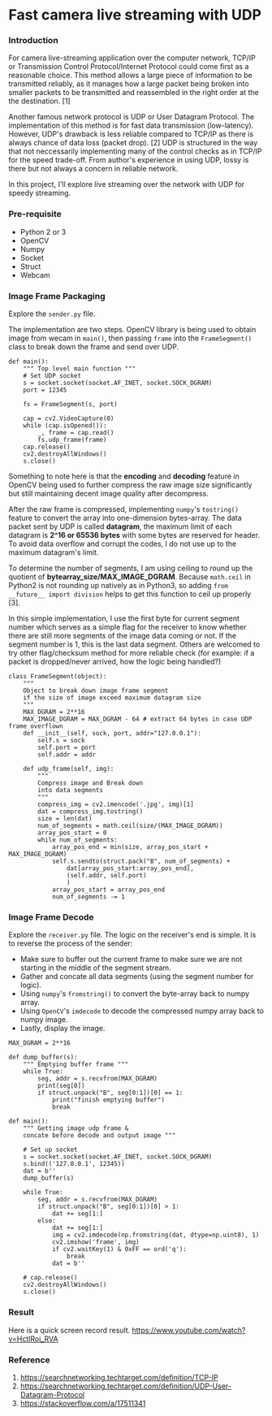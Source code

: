 # Fast camera live streaming with UDP

### Introduction

For camera live-streaming application over the computer network, TCP/IP or Transmission Control Protocol/Internet Protocol could come first as a reasonable choice. This method allows a large piece of information to be transmitted reliably, as it manages how a large packet being broken into smaller packets to be transmitted and reassembled in the right order at the the destination. [1]

Another famous network protocol is UDP or User Datagram Protocol. The implementation of this method is for fast data transmission (low-latency). However, UDP's drawback is less reliable compared to TCP/IP as there is always chance of data loss (packet drop). [2] UDP is structured in the way that not neccessarily implementing many of the control checks as in TCP/IP for the speed trade-off. From author's experience in using UDP, lossy is there but not always a concern in reliable network.

In this project, I'll explore live streaming over the network with UDP for speedy streaming.

### Pre-requisite
- Python 2 or 3
- OpenCV
- Numpy
- Socket
- Struct
- Webcam

### Image Frame Packaging

Explore the `sender.py` file.

The implementation are two steps. OpenCV library is being used to obtain image from wecam in `main()`, then passing `frame` into the `FrameSegment()` class to break down the frame and send over UDP. 

```
def main():
    """ Top level main function """
    # Set UDP socket
    s = socket.socket(socket.AF_INET, socket.SOCK_DGRAM)
    port = 12345

    fs = FrameSegment(s, port)
    
    cap = cv2.VideoCapture(0)
    while (cap.isOpened()):
        _, frame = cap.read()
        fs.udp_frame(frame)
    cap.release()
    cv2.destroyAllWindows()
    s.close()
```

Something to note here is that the **encoding** and **decoding** feature in OpenCV being used to further compress the raw image size significantly but still maintaining decent image quality after decompress. 

After the raw frame is compressed, implementing `numpy`'s `tostring()` feature to convert the array into one-dimension bytes-array. The data packet sent by UDP is called **datagram**, the maximum limit of each datagram is **2^16 or 65536 bytes** with some bytes are reserved for header. To avoid data overflow and corrupt the codes, I do not use up to the maximum datagram's limit.

To determine the number of segments, I am using ceiling to round up the quotient of **bytearray_size/MAX_IMAGE_DGRAM**. Because `math.ceil` in Python2 is not rounding up natively as in Python3, so adding `from __future__ import division` helps to get this function to ceil up properly [3].

In this simple implementation, I use the first byte for current segment number which serves as a simple flag for the receiver to know whether there are still more segments of the image data coming or not. If the segment number is 1, this is the last data segment. Others are welcomed to try other flag/checksum method for more reliable check (for example: if a packet is dropped/never arrived, how the logic being handled?)

```
class FrameSegment(object):
    """ 
    Object to break down image frame segment
    if the size of image exceed maximum datagram size 
    """
    MAX_DGRAM = 2**16
    MAX_IMAGE_DGRAM = MAX_DGRAM - 64 # extract 64 bytes in case UDP frame overflown
    def __init__(self, sock, port, addr="127.0.0.1"):
        self.s = sock
        self.port = port
        self.addr = addr

    def udp_frame(self, img):
        """ 
        Compress image and Break down
        into data segments 
        """
        compress_img = cv2.imencode('.jpg', img)[1]
        dat = compress_img.tostring()
        size = len(dat)
        num_of_segments = math.ceil(size/(MAX_IMAGE_DGRAM))
        array_pos_start = 0
        while num_of_segments:
            array_pos_end = min(size, array_pos_start + MAX_IMAGE_DGRAM)
            self.s.sendto(struct.pack("B", num_of_segments) +
                dat[array_pos_start:array_pos_end], 
                (self.addr, self.port)
                )
            array_pos_start = array_pos_end
            num_of_segments -= 1
```

### Image Frame Decode

Explore the `receiver.py` file.
The logic on the receiver's end is simple. It is to reverse the process of the sender:
- Make sure to buffer out the current frame to make sure we are not starting in the middle of the segment stream.
- Gather and concate all data segments (using the segment number for logic).
- Using `numpy`'s `fromstring()` to convert the byte-array back to numpy array.
- Using `OpenCV`'s `imdecode` to decode the compressed numpy array back to numpy image.
- Lastly, display the image.

```
MAX_DGRAM = 2**16

def dump_buffer(s):
    """ Emptying buffer frame """
    while True:
        seg, addr = s.recvfrom(MAX_DGRAM)
        print(seg[0])
        if struct.unpack("B", seg[0:1])[0] == 1:
            print("finish emptying buffer")
            break

def main():
    """ Getting image udp frame &
    concate before decode and output image """
    
    # Set up socket
    s = socket.socket(socket.AF_INET, socket.SOCK_DGRAM)
    s.bind(('127.0.0.1', 12345))
    dat = b''
    dump_buffer(s)

    while True:
        seg, addr = s.recvfrom(MAX_DGRAM)
        if struct.unpack("B", seg[0:1])[0] > 1:
            dat += seg[1:]
        else:
            dat += seg[1:]
            img = cv2.imdecode(np.fromstring(dat, dtype=np.uint8), 1)
            cv2.imshow('frame', img)
            if cv2.waitKey(1) & 0xFF == ord('q'):
                break
            dat = b''

    # cap.release()
    cv2.destroyAllWindows()
    s.close()
```

### Result
Here is a quick screen record result.
https://www.youtube.com/watch?v=HctlRoi_RVA

### Reference 
1. https://searchnetworking.techtarget.com/definition/TCP-IP
2. https://searchnetworking.techtarget.com/definition/UDP-User-Datagram-Protocol
3. https://stackoverflow.com/a/17511341
